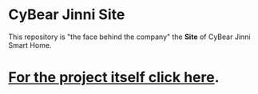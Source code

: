 # CyBear Jinni Site

This repository is "the face behind the company" the **Site** of CyBear Jinni Smart Home.

# [For the project itself click here](https://github.com/CyBear-Jinni/CBJ_Smart-Home.git).
